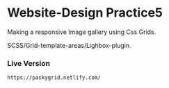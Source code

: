 # Website-Design Practice5

Making a responsive Image gallery using Css Grids.

SCSS/Grid-template-areas/Lighbox-plugin.

### Live Version
    
    https://paskygrid.netlify.com/
